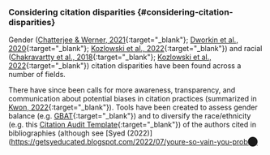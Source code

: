 ### Considering citation disparities {#considering-citation-disparities}

Gender ([Chatterjee & Werner, 2021](http://www.doi.org/10.1001/jamanetworkopen.2021.14509){:target="_blank"}; [Dworkin et al., 2020](https://doi.org/10.1038/s41593-020-0658-y){:target="_blank"}; [Kozlowski et al., 2022](https://doi.org/10.1073/pnas.2113067119){:target="_blank"}) and racial ([Chakravartty et al., 2018](https://doi.org/10.1093/joc/jqy003){:target="_blank"}; [Kozlowski et al., 2022](https://doi.org/10.1073/pnas.2113067119){:target="_blank"}) citation disparities have been found across a number of fields.

There have since been calls for more awareness, transparency, and communication about potential biases in citation practices (summarized in [Kwon, 2022](https://www.nature.com/articles/d41586-022-00793-1){:target="_blank"}). Tools have been created to assess gender balance (e.g. [GBAT](https://jlsumner.shinyapps.io/syllabustool/){:target="_blank"}) and to diversify the race/ethnicity (e.g. this [Citation Audit Template](https://docs.google.com/spreadsheets/d/1HHM6i1WDaAVzSJxgZG8UtNWP3aRcFprsdVpLZJEWxOQ/edit#gid=759055580){:target="_blank"}) of the authors cited in bibliographies (although see [Syed (2022)](https://getsyeducated.blogspot.com/2022/07/youre-so-vain-you-prob​⬤